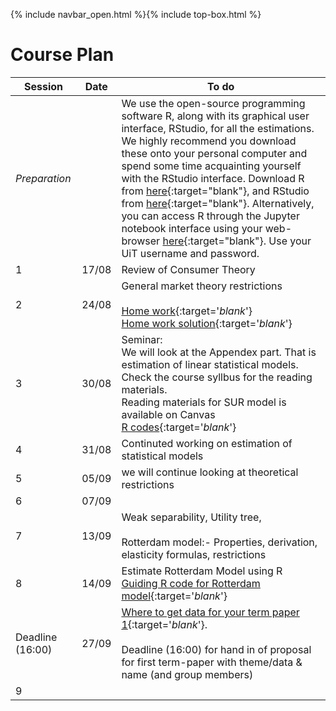 {% include navbar_open.html %}{% include top-box.html %}

# Course Plan

| Session  | Date | To do                                            |
|------------------|---------|------------------------------------------------------------------|
| *Preparation*    |         | We use the open-source programming software R, along with its graphical user interface, RStudio, for all the estimations. We highly recommend you download these onto your personal computer and spend some time acquainting yourself with the RStudio interface. Download R from [here](https://cloud.r-project.org/){:target="blank"}, and RStudio from [here](https://posit.co/download/rstudio-desktop/){:target="blank"}. Alternatively, you can access R through the Jupyter notebook interface using your web-browser [here](https://jupyter.uit.no){:target="blank"}. Use your UiT username and password.   |
| 1                | 17/08    | Review of Consumer Theory  |
| 2                | 24/08    | General market theory restrictions  <br />   <br />  [Home work](https://uit.instructure.com/courses/31424/files?preview=2573652){:target='_blank_'}    <br/>[Home work solution](https://github.com/uit-sok-3008-h23/uit-sok-3008-h23.github.io/blob/main/homework_soln.pdf){:target='_blank_'}   |
| 3                |  30/08  | Seminar:<br /> We will look at the Appendex part. That is estimation of linear statistical models.  <br /> Check the course syllbus for the reading materials.<br />  Reading materials for SUR model is available on Canvas <br />[R codes](https://github.com/uit-sok-3008-h23/uit-sok-3008-h23.github.io/blob/main/R%20codes%20for%20chapter_10%2C%2011_and_%20SUR.R){:target='_blank_'} |
| 4                |  31/08  | Continuted working on estimation of statistical models    |
| 5                |  05/09  | we will continue looking at theoretical restrictions  |
| 6                |  07/09  |     |
| 7                |   13/09 | Weak separability, Utility tree, <br /> <br /> Rotterdam model:- Properties, derivation, elasticity formulas, restrictions     |
| 8                |   14/09 | Estimate Rotterdam Model using R <br/> [Guiding R code for Rotterdam model](https://github.com/uit-sok-3008-h23/uit-sok-3008-h23.github.io/blob/main/Rotterdam_model_student%20.R){:target='_blank_'}    |
| Deadline (16:00) |  27/09  |  [Where to get data for your term paper 1](https://docs.google.com/document/d/1_I5A1d35GKm21KaHXcMOssVhpRlI5fPO486Q7INaFYE/edit?usp=sharing){:target='_blank_'}. <br/>  <br/>  Deadline (16:00) for hand in of proposal for first term-paper with theme/data & name (and group members)    |
| 9               |    |     |

